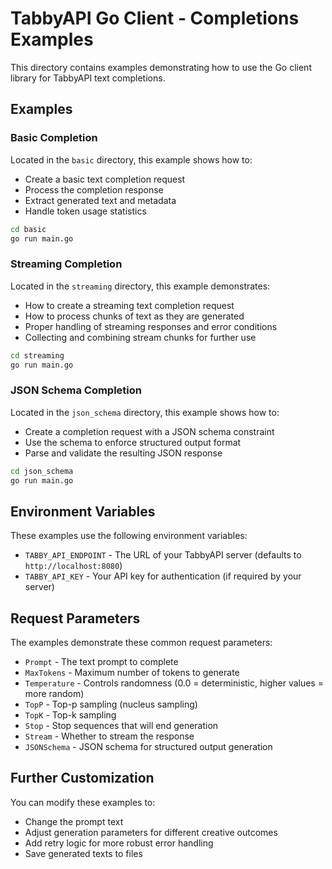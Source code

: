 # TabbyAPI Go Client - Completions Examples

This directory contains examples demonstrating how to use the Go client library for TabbyAPI text completions.

## Examples

### Basic Completion

Located in the `basic` directory, this example shows how to:
- Create a basic text completion request
- Process the completion response
- Extract generated text and metadata
- Handle token usage statistics

```bash
cd basic
go run main.go
```

### Streaming Completion

Located in the `streaming` directory, this example demonstrates:
- How to create a streaming text completion request
- How to process chunks of text as they are generated
- Proper handling of streaming responses and error conditions
- Collecting and combining stream chunks for further use

```bash
cd streaming
go run main.go
```

### JSON Schema Completion

Located in the `json_schema` directory, this example shows how to:
- Create a completion request with a JSON schema constraint
- Use the schema to enforce structured output format
- Parse and validate the resulting JSON response

```bash
cd json_schema
go run main.go
```

## Environment Variables

These examples use the following environment variables:

- `TABBY_API_ENDPOINT` - The URL of your TabbyAPI server (defaults to `http://localhost:8080`)
- `TABBY_API_KEY` - Your API key for authentication (if required by your server)

## Request Parameters

The examples demonstrate these common request parameters:

- `Prompt` - The text prompt to complete
- `MaxTokens` - Maximum number of tokens to generate
- `Temperature` - Controls randomness (0.0 = deterministic, higher values = more random)
- `TopP` - Top-p sampling (nucleus sampling)
- `TopK` - Top-k sampling
- `Stop` - Stop sequences that will end generation
- `Stream` - Whether to stream the response
- `JSONSchema` - JSON schema for structured output generation

## Further Customization

You can modify these examples to:
- Change the prompt text
- Adjust generation parameters for different creative outcomes
- Add retry logic for more robust error handling
- Save generated texts to files